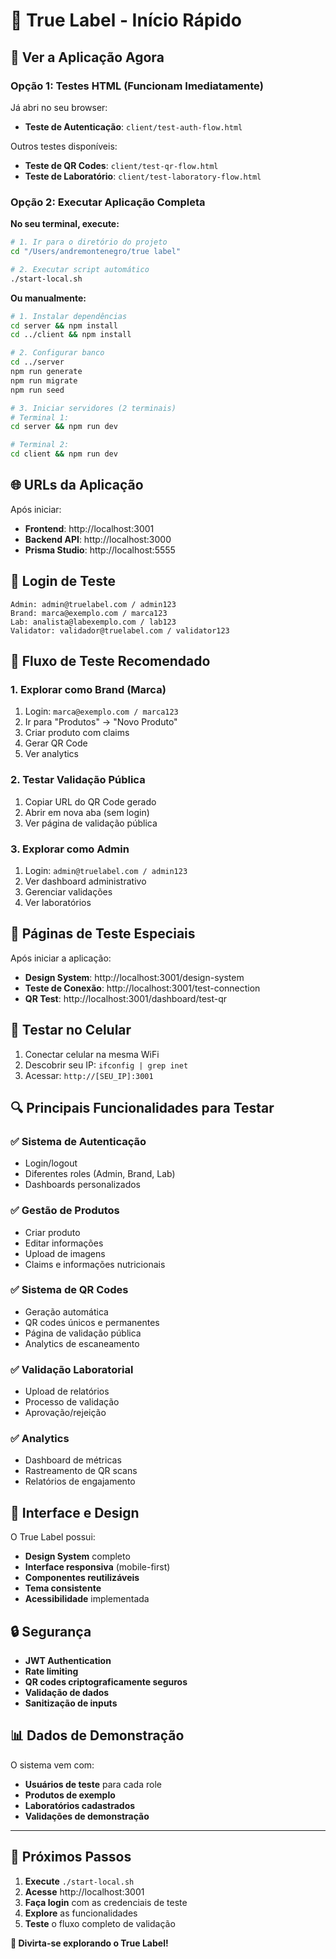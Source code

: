 # 🚀 True Label - Início Rápido

## 📱 **Ver a Aplicação Agora**

### **Opção 1: Testes HTML (Funcionam Imediatamente)**
Já abri no seu browser:
- **Teste de Autenticação**: `client/test-auth-flow.html`

Outros testes disponíveis:
- **Teste de QR Codes**: `client/test-qr-flow.html`
- **Teste de Laboratório**: `client/test-laboratory-flow.html`

### **Opção 2: Executar Aplicação Completa**

**No seu terminal, execute:**

```bash
# 1. Ir para o diretório do projeto
cd "/Users/andremontenegro/true label"

# 2. Executar script automático
./start-local.sh
```

**Ou manualmente:**

```bash
# 1. Instalar dependências
cd server && npm install
cd ../client && npm install

# 2. Configurar banco
cd ../server
npm run generate
npm run migrate
npm run seed

# 3. Iniciar servidores (2 terminais)
# Terminal 1:
cd server && npm run dev

# Terminal 2:
cd client && npm run dev
```

## 🌐 **URLs da Aplicação**

Após iniciar:
- **Frontend**: http://localhost:3001
- **Backend API**: http://localhost:3000
- **Prisma Studio**: http://localhost:5555

## 👥 **Login de Teste**

```
Admin: admin@truelabel.com / admin123
Brand: marca@exemplo.com / marca123
Lab: analista@labexemplo.com / lab123
Validator: validador@truelabel.com / validator123
```

## 🎯 **Fluxo de Teste Recomendado**

### **1. Explorar como Brand (Marca)**
1. Login: `marca@exemplo.com / marca123`
2. Ir para "Produtos" → "Novo Produto"
3. Criar produto com claims
4. Gerar QR Code
5. Ver analytics

### **2. Testar Validação Pública**
1. Copiar URL do QR Code gerado
2. Abrir em nova aba (sem login)
3. Ver página de validação pública

### **3. Explorar como Admin**
1. Login: `admin@truelabel.com / admin123`
2. Ver dashboard administrativo
3. Gerenciar validações
4. Ver laboratórios

## 🧪 **Páginas de Teste Especiais**

Após iniciar a aplicação:
- **Design System**: http://localhost:3001/design-system
- **Teste de Conexão**: http://localhost:3001/test-connection
- **QR Test**: http://localhost:3001/dashboard/test-qr

## 📱 **Testar no Celular**

1. Conectar celular na mesma WiFi
2. Descobrir seu IP: `ifconfig | grep inet`
3. Acessar: `http://[SEU_IP]:3001`

## 🔍 **Principais Funcionalidades para Testar**

### ✅ **Sistema de Autenticação**
- Login/logout
- Diferentes roles (Admin, Brand, Lab)
- Dashboards personalizados

### ✅ **Gestão de Produtos**
- Criar produto
- Editar informações
- Upload de imagens
- Claims e informações nutricionais

### ✅ **Sistema de QR Codes**
- Geração automática
- QR codes únicos e permanentes
- Página de validação pública
- Analytics de escaneamento

### ✅ **Validação Laboratorial**
- Upload de relatórios
- Processo de validação
- Aprovação/rejeição

### ✅ **Analytics**
- Dashboard de métricas
- Rastreamento de QR scans
- Relatórios de engajamento

## 🎨 **Interface e Design**

O True Label possui:
- **Design System** completo
- **Interface responsiva** (mobile-first)
- **Componentes reutilizáveis**
- **Tema consistente**
- **Acessibilidade** implementada

## 🔒 **Segurança**

- **JWT Authentication**
- **Rate limiting**
- **QR codes criptograficamente seguros**
- **Validação de dados**
- **Sanitização de inputs**

## 📊 **Dados de Demonstração**

O sistema vem com:
- **Usuários de teste** para cada role
- **Produtos de exemplo**
- **Laboratórios cadastrados**
- **Validações de demonstração**

---

## 🎯 **Próximos Passos**

1. **Execute** `./start-local.sh`
2. **Acesse** http://localhost:3001
3. **Faça login** com as credenciais de teste
4. **Explore** as funcionalidades
5. **Teste** o fluxo completo de validação

**🎉 Divirta-se explorando o True Label!**
